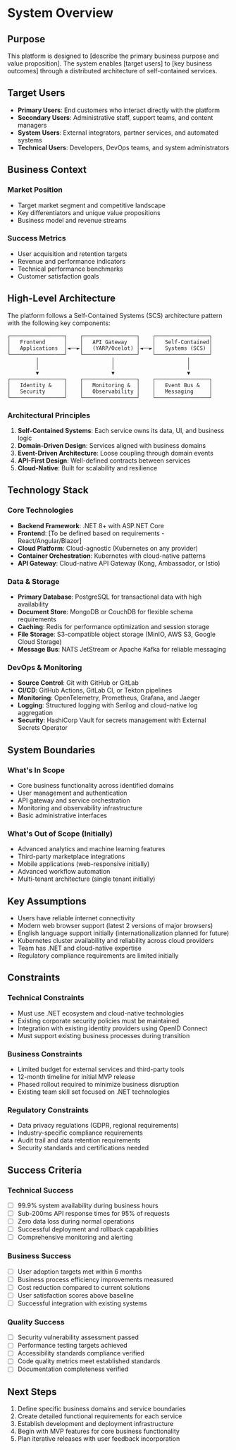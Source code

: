 # System Overview

## Purpose
This platform is designed to [describe the primary business purpose and value proposition]. The system enables [target users] to [key business outcomes] through a distributed architecture of self-contained services.

## Target Users
- **Primary Users**: End customers who interact directly with the platform
- **Secondary Users**: Administrative staff, support teams, and content managers
- **System Users**: External integrators, partner services, and automated systems
- **Technical Users**: Developers, DevOps teams, and system administrators

## Business Context
### Market Position
- Target market segment and competitive landscape
- Key differentiators and unique value propositions
- Business model and revenue streams

### Success Metrics
- User acquisition and retention targets
- Revenue and performance indicators
- Technical performance benchmarks
- Customer satisfaction goals

## High-Level Architecture

The platform follows a Self-Contained Systems (SCS) architecture pattern with the following key components:

```
┌─────────────────┐    ┌─────────────────┐    ┌─────────────────┐
│   Frontend      │    │   API Gateway   │    │   Self-Contained│
│   Applications  │◄──►│   (YARP/Ocelot) │◄──►│   Systems (SCS) │
└─────────────────┘    └─────────────────┘    └─────────────────┘
         │                       │                       │
         │                       │                       │
         ▼                       ▼                       ▼
┌─────────────────┐    ┌─────────────────┐    ┌─────────────────┐
│   Identity &    │    │   Monitoring &  │    │   Event Bus &   │
│   Security      │    │   Observability │    │   Messaging     │
└─────────────────┘    └─────────────────┘    └─────────────────┘
```

### Architectural Principles
1. **Self-Contained Systems**: Each service owns its data, UI, and business logic
2. **Domain-Driven Design**: Services aligned with business domains
3. **Event-Driven Architecture**: Loose coupling through domain events
4. **API-First Design**: Well-defined contracts between services
5. **Cloud-Native**: Built for scalability and resilience

## Technology Stack

### Core Technologies
- **Backend Framework**: .NET 8+ with ASP.NET Core
- **Frontend**: [To be defined based on requirements - React/Angular/Blazor]
- **Cloud Platform**: Cloud-agnostic (Kubernetes on any provider)
- **Container Orchestration**: Kubernetes with cloud-native patterns
- **API Gateway**: Cloud-native API Gateway (Kong, Ambassador, or Istio)

### Data & Storage
- **Primary Database**: PostgreSQL for transactional data with high availability
- **Document Store**: MongoDB or CouchDB for flexible schema requirements
- **Caching**: Redis for performance optimization and session storage
- **File Storage**: S3-compatible object storage (MinIO, AWS S3, Google Cloud Storage)
- **Message Bus**: NATS JetStream or Apache Kafka for reliable messaging

### DevOps & Monitoring
- **Source Control**: Git with GitHub or GitLab
- **CI/CD**: GitHub Actions, GitLab CI, or Tekton pipelines
- **Monitoring**: OpenTelemetry, Prometheus, Grafana, and Jaeger
- **Logging**: Structured logging with Serilog and cloud-native log aggregation
- **Security**: HashiCorp Vault for secrets management with External Secrets Operator

## System Boundaries

### What's In Scope
- Core business functionality across identified domains
- User management and authentication
- API gateway and service orchestration
- Monitoring and observability infrastructure
- Basic administrative interfaces

### What's Out of Scope (Initially)
- Advanced analytics and machine learning features
- Third-party marketplace integrations
- Mobile applications (web-responsive initially)
- Advanced workflow automation
- Multi-tenant architecture (single tenant initially)

## Key Assumptions
- Users have reliable internet connectivity
- Modern web browser support (latest 2 versions of major browsers)
- English language support initially (internationalization planned for future)
- Kubernetes cluster availability and reliability across cloud providers
- Team has .NET and cloud-native expertise
- Regulatory compliance requirements are limited initially

## Constraints

### Technical Constraints
- Must use .NET ecosystem and cloud-native technologies
- Existing corporate security policies must be maintained
- Integration with existing identity providers using OpenID Connect
- Must support existing business processes during transition

### Business Constraints
- Limited budget for external services and third-party tools
- 12-month timeline for initial MVP release
- Phased rollout required to minimize business disruption
- Existing team skill set focused on .NET technologies

### Regulatory Constraints
- Data privacy regulations (GDPR, regional requirements)
- Industry-specific compliance requirements
- Audit trail and data retention requirements
- Security standards and certifications needed

## Success Criteria

### Technical Success
- [ ] 99.9% system availability during business hours
- [ ] Sub-200ms API response times for 95% of requests
- [ ] Zero data loss during normal operations
- [ ] Successful deployment and rollback capabilities
- [ ] Comprehensive monitoring and alerting

### Business Success
- [ ] User adoption targets met within 6 months
- [ ] Business process efficiency improvements measured
- [ ] Cost reduction compared to current solutions
- [ ] User satisfaction scores above baseline
- [ ] Successful integration with existing systems

### Quality Success
- [ ] Security vulnerability assessment passed
- [ ] Performance testing targets achieved
- [ ] Accessibility standards compliance verified
- [ ] Code quality metrics meet established standards
- [ ] Documentation completeness verified

## Next Steps
1. Define specific business domains and service boundaries
2. Create detailed functional requirements for each service
3. Establish development and deployment infrastructure
4. Begin with MVP features for core business functionality
5. Plan iterative releases with user feedback incorporation